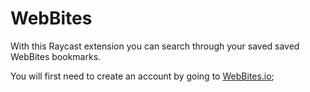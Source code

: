 # WebBites
With this Raycast extension you can search through your saved saved WebBites bookmarks.

You will first need to create an account by going to [WebBites.io](https://www.webbites.io);